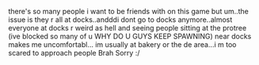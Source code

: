 there's so many people i want to be friends with on this game but um..the issue is they r all at docks..andddi dont go to docks anymore..almost everyone at docks r weird as hell and seeing people sitting at the protree (ive blocked so many of u WHY DO U GUYS KEEP SPAWNING) near docks makes me uncomfortabl... im usually at bakery or the de area...i m too scared to approach people Brah Sorry :/
